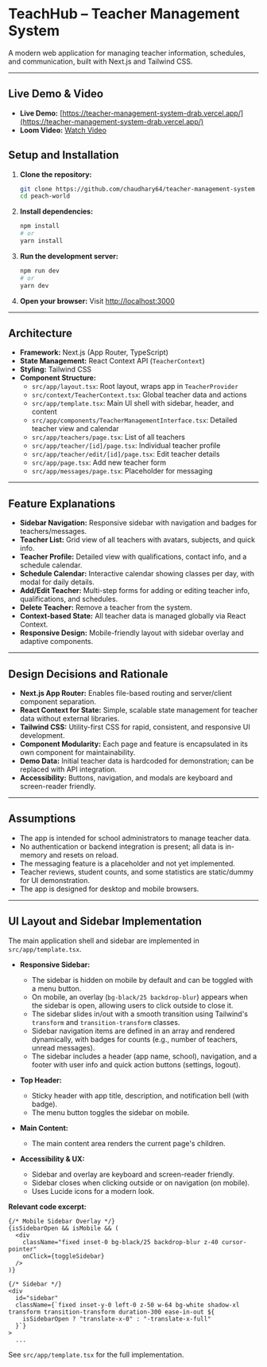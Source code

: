 # TeachHub – Teacher Management System

A modern web application for managing teacher information, schedules, and communication, built with Next.js and Tailwind CSS.

---

## Live Demo & Video

- **Live Demo:** [https://teacher-management-system-drab.vercel.app/](https://teacher-management-system-drab.vercel.app/)
- **Loom Video:** [Watch Video](https://drive.google.com/file/d/114j0CV0LZr-6KCjrnTdS7Ud0zHBAf02J/view?usp=drive_link)

## Setup and Installation

1. **Clone the repository:**

   ```bash
   git clone https://github.com/chaudhary64/teacher-management-system
   cd peach-world
   ```

2. **Install dependencies:**

   ```bash
   npm install
   # or
   yarn install
   ```

3. **Run the development server:**

   ```bash
   npm run dev
   # or
   yarn dev
   ```

4. **Open your browser:**
   Visit [http://localhost:3000](http://localhost:3000)

---

## Architecture

- **Framework:** Next.js (App Router, TypeScript)
- **State Management:** React Context API (`TeacherContext`)
- **Styling:** Tailwind CSS
- **Component Structure:**
  - `src/app/layout.tsx`: Root layout, wraps app in `TeacherProvider`
  - `src/context/TeacherContext.tsx`: Global teacher data and actions
  - `src/app/template.tsx`: Main UI shell with sidebar, header, and content
  - `src/app/components/TeacherManagementInterface.tsx`: Detailed teacher view and calendar
  - `src/app/teachers/page.tsx`: List of all teachers
  - `src/app/teacher/[id]/page.tsx`: Individual teacher profile
  - `src/app/teacher/edit/[id]/page.tsx`: Edit teacher details
  - `src/app/page.tsx`: Add new teacher form
  - `src/app/messages/page.tsx`: Placeholder for messaging

---

## Feature Explanations

- **Sidebar Navigation:** Responsive sidebar with navigation and badges for teachers/messages.
- **Teacher List:** Grid view of all teachers with avatars, subjects, and quick info.
- **Teacher Profile:** Detailed view with qualifications, contact info, and a schedule calendar.
- **Schedule Calendar:** Interactive calendar showing classes per day, with modal for daily details.
- **Add/Edit Teacher:** Multi-step forms for adding or editing teacher info, qualifications, and schedules.
- **Delete Teacher:** Remove a teacher from the system.
- **Context-based State:** All teacher data is managed globally via React Context.
- **Responsive Design:** Mobile-friendly layout with sidebar overlay and adaptive components.

---

## Design Decisions and Rationale

- **Next.js App Router:** Enables file-based routing and server/client component separation.
- **React Context for State:** Simple, scalable state management for teacher data without external libraries.
- **Tailwind CSS:** Utility-first CSS for rapid, consistent, and responsive UI development.
- **Component Modularity:** Each page and feature is encapsulated in its own component for maintainability.
- **Demo Data:** Initial teacher data is hardcoded for demonstration; can be replaced with API integration.
- **Accessibility:** Buttons, navigation, and modals are keyboard and screen-reader friendly.

---

## Assumptions

- The app is intended for school administrators to manage teacher data.
- No authentication or backend integration is present; all data is in-memory and resets on reload.
- The messaging feature is a placeholder and not yet implemented.
- Teacher reviews, student counts, and some statistics are static/dummy for UI demonstration.
- The app is designed for desktop and mobile browsers.

---

## UI Layout and Sidebar Implementation

The main application shell and sidebar are implemented in `src/app/template.tsx`.

- **Responsive Sidebar:**

  - The sidebar is hidden on mobile by default and can be toggled with a menu button.
  - On mobile, an overlay (`bg-black/25 backdrop-blur`) appears when the sidebar is open, allowing users to click outside to close it.
  - The sidebar slides in/out with a smooth transition using Tailwind's `transform` and `transition-transform` classes.
  - Sidebar navigation items are defined in an array and rendered dynamically, with badges for counts (e.g., number of teachers, unread messages).
  - The sidebar includes a header (app name, school), navigation, and a footer with user info and quick action buttons (settings, logout).

- **Top Header:**

  - Sticky header with app title, description, and notification bell (with badge).
  - The menu button toggles the sidebar on mobile.

- **Main Content:**

  - The main content area renders the current page's children.

- **Accessibility & UX:**
  - Sidebar and overlay are keyboard and screen-reader friendly.
  - Sidebar closes when clicking outside or on navigation (on mobile).
  - Uses Lucide icons for a modern look.

**Relevant code excerpt:**

```tsx
{/* Mobile Sidebar Overlay */}
{isSidebarOpen && isMobile && (
  <div
    className="fixed inset-0 bg-black/25 backdrop-blur z-40 cursor-pointer"
    onClick={toggleSidebar}
  />
)}

{/* Sidebar */}
<div
  id="sidebar"
  className={`fixed inset-y-0 left-0 z-50 w-64 bg-white shadow-xl transform transition-transform duration-300 ease-in-out ${
    isSidebarOpen ? "translate-x-0" : "-translate-x-full"
  }`}
>
  ...
```

See `src/app/template.tsx` for the full implementation.

